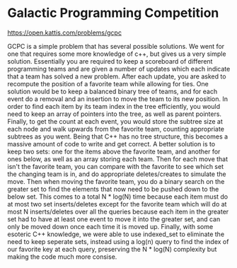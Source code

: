 # Galactic Programming Competition

https://open.kattis.com/problems/gcpc

GCPC is a simple problem that has several possible solutions. We went for one that requires some more knowledge of c++, but gives us a very simple solution. Essentially you are required to keep a scoreboard of different programming teams and are given a number of updates which each indicate that a team has solved a new problem. After each update, you are asked to recompute the position of a favorite team while allowing for ties. One solution would be to keep a balanced binary tree of teams, and for each event do a removal and an insertion to move the team to its new position. In order to find each item by its team index in the tree efficiently, you would need to keep an array of pointers into the tree, as well as parent pointers. Finally, to get the count at each event, you would store the subtree size at each node and walk upwards from the favorite team, counting appropriate subtrees as you went. Being that C++ has no tree structure, this becomes a massive amount of code to write and get correct. A better solution is to keep two sets: one for the items above the favorite team, and another for ones below, as well as an array storing each team. Then for each move that isn't the favorite team, you can compare with the favorite to see which set the changing team is in, and do appropriate deletes/creates to simulate the move. Then when moving the favorite team, you do a binary search on the greater set to find the elements that now need to be pushed down to the below set. This comes to a total N \* log(N) time because each item must do at most two set inserts/deletes except for the favorite team which will do at most N inserts/deletes over all the queries because each item in the greater set had to have at least one event to move it into the greater set, and can only be moved down once each time it is moved up. Finally, with some esoteric C++ knowledge, we were able to use indexed_set to eliminate the need to keep seperate sets, instead using a log(n) query to find the index of our favorite key at each query, preserving the N \* log(N) complexity but making the code much more consise.